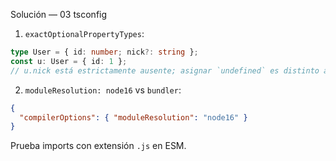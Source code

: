 Solución — 03 tsconfig

1) `exactOptionalPropertyTypes`:
```ts
type User = { id: number; nick?: string };
const u: User = { id: 1 };
// u.nick está estrictamente ausente; asignar `undefined` es distinto a ausente.
```

2) `moduleResolution: node16` vs `bundler`:
```json
{
  "compilerOptions": { "moduleResolution": "node16" }
}
```
Prueba imports con extensión `.js` en ESM.
